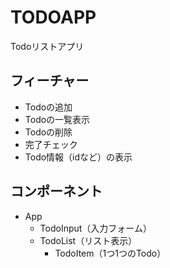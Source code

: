 # TODOAPP

Todoリストアプリ

## フィーチャー

- Todoの追加
- Todoの一覧表示
- Todoの削除
- 完了チェック
- Todo情報（idなど）の表示

## コンポーネント

- App
    - TodoInput（入力フォーム）
    - TodoList（リスト表示）
        - TodoItem（1つ1つのTodo）
